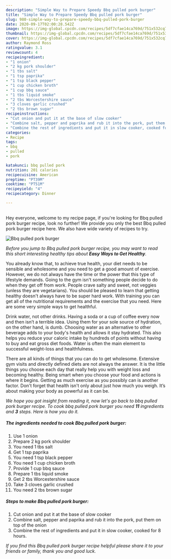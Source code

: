 ```yaml
---
description: "Simple Way to Prepare Speedy Bbq pulled pork burger"
title: "Simple Way to Prepare Speedy Bbq pulled pork burger"
slug: 980-simple-way-to-prepare-speedy-bbq-pulled-pork-burger
date: 2020-09-17T02:00:28.542Z
image: https://img-global.cpcdn.com/recipes/5df7cfae14ca769d/751x532cq70/bbq-pulled-pork-burger-recipe-main-photo.jpg
thumbnail: https://img-global.cpcdn.com/recipes/5df7cfae14ca769d/751x532cq70/bbq-pulled-pork-burger-recipe-main-photo.jpg
cover: https://img-global.cpcdn.com/recipes/5df7cfae14ca769d/751x532cq70/bbq-pulled-pork-burger-recipe-main-photo.jpg
author: Raymond Ross
ratingvalue: 3.1
reviewcount: 4
recipeingredient:
- "1 onion"
- "2 kg pork shoulder"
- "1 tbs salt"
- "1 tsp paprika"
- "1 tsp black pepper"
- "1 cup chicken broth"
- "1 cup bbq sauce"
- "1 tbs liquid smoke"
- "2 tbs Worcestershire sauce"
- "3 cloves garlic crushed"
- "2 tbs brown sugar"
recipeinstructions:
- "Cut onion and put it at the base of slow cooker"
- "Combine salt, pepper and paprika and rub it into the pork, put them on top of the onion"
- "Combine the rest of ingredients and put it in slow cooker, cooked for 8 hours."
categories:
- Recipe
tags:
- bbq
- pulled
- pork

katakunci: bbq pulled pork 
nutrition: 201 calories
recipecuisine: American
preptime: "PT39M"
cooktime: "PT51M"
recipeyield: "4"
recipecategory: Dinner

---
```

<br>
Hey everyone, welcome to my recipe page, if you're looking for Bbq pulled pork burger recipe, look no further! We provide you only the best Bbq pulled pork burger recipe here. We also have wide variety of recipes to try.
<br>


![Bbq pulled pork burger](https://img-global.cpcdn.com/recipes/5df7cfae14ca769d/751x532cq70/bbq-pulled-pork-burger-recipe-main-photo.jpg)

<i>Before you jump to Bbq pulled pork burger recipe, you may want to read this short interesting healthy tips about <strong>Easy Ways to Get Healthy</strong>.</i>

You already know that, to achieve true health, your diet needs to be sensible and wholesome and you need to get a good amount of exercise. However, we do not always have the time or the power that this type of lifestyle demands. Going to the gym isn't something people decide to do when they get off from work. People crave salty and sweet, not veggies (unless they are vegetarians). You should be pleased to learn that getting healthy doesn't always have to be super hard work. With training you can get all of the nutritional requirements and the exercise that you need. Here are some very simple ways to get healthful.

Drink water, not other drinks. Having a soda or a cup of coffee every now and then isn’t a terrible idea. Using them for your sole source of hydration, on the other hand, is dumb. Choosing water as an alternative to other beverage adds to your body's health and allows it stay hydrated. This also helps you reduce your caloric intake by hundreds of points without having to buy and eat gross diet foods. Water is often the main element to successful weight-loss and healthfulness.

There are all kinds of things that you can do to get wholesome. Extensive gym visits and directly defined diets are not always the answer. It is the little things you choose each day that really help you with weight loss and becoming healthy. Being smart when you choose your food and actions is where it begins. Getting as much exercise as you possibly can is another factor. Don't forget that health isn't only about just how much you weigh. It’s about making your body as powerful as it can be. 


<i>We hope you got insight from reading it, now let's go back to bbq pulled pork burger recipe. To cook bbq pulled pork burger you need <strong>11</strong> ingredients and <strong>3</strong> steps. Here is how you do it.
</i>

##### The ingredients needed to cook Bbq pulled pork burger:

1. Use 1 onion
1. Prepare 2 kg pork shoulder
1. You need 1 tbs salt
1. Get 1 tsp paprika
1. You need 1 tsp black pepper
1. You need 1 cup chicken broth
1. Provide 1 cup bbq sauce
1. Prepare 1 tbs liquid smoke
1. Get 2 tbs Worcestershire sauce
1. Take 3 cloves garlic crushed
1. You need 2 tbs brown sugar


##### Steps to make Bbq pulled pork burger:

1. Cut onion and put it at the base of slow cooker
1. Combine salt, pepper and paprika and rub it into the pork, put them on top of the onion
1. Combine the rest of ingredients and put it in slow cooker, cooked for 8 hours.


<i>If you find this Bbq pulled pork burger recipe helpful please share it to your friends or family, thank you and good luck.</i>
